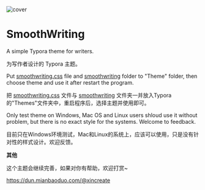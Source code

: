 ![cover](https://user-images.githubusercontent.com/2960097/95231900-5c04b280-0836-11eb-940c-1d5157388a53.png)

# SmoothWriting

A simple Typora theme for writers.

为写作者设计的 Typora 主题。

Put  [smoothwriting.css](https://github.com/nightwind93/SmoothWriting/blob/main/smoothwriting.css) file and [smoothwriting](https://github.com/nightwind93/SmoothWriting/tree/main/smoothwriting) folder to "Theme" folder, then choose theme and use it after restart the program.

把 [smoothwriting.css](https://github.com/nightwind93/SmoothWriting/blob/main/smoothwriting.css) 文件与 [smoothwriting](https://github.com/nightwind93/SmoothWriting/tree/main/smoothwriting) 文件夹一并放入Typora的"Themes"文件夹中，重启程序后，选择主题并使用即可。

Only test theme on Windows, Mac OS and Linux users shloud use it without problem, but there is no exact style for the systems. Welcome to feedback. 

目前只在Windows环境测试，Mac和Linux的系统上，应该可以使用，只是没有针对性的样式设计。欢迎反馈。

**其他**

这个主题会继续完善，如果对你有帮助，欢迎打赏~

https://dun.mianbaoduo.com/@xincreate
